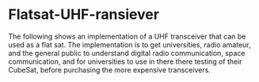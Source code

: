 # Flatsat-UHF-ransiever
The following shows an implementation of a UHF transceiver that can be used as a flat sat. The implementation is to get universities, radio amateur, and the general public to understand digital radio communication, space communication, and for universities to use in there there testing of their CubeSat, before purchasing the more expensive transceivers.   
